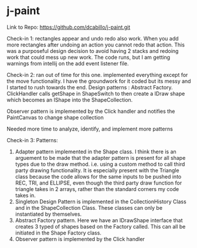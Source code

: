 # j-paint

Link to Repo: https://github.com/dcabillo/j-paint.git

Check-in 1: 
rectangles appear and undo redo also work. When you add more rectangles after undoing an action you cannot redo that action. This was a purposeful design decision to avoid having 2 stacks and redoing work that could mess up new work. The code runs, but I am getting warnings from intellij on the add event listener file. 

Check-in 2: 
ran out of time for this one. implemented everything except for the move functionality. I have the groundwork for it coded but its messy and I started to 
rush towards the end. 
Design patterns : Abstract Factory. ClickHandler calls getShape in ShapeSwitch to then create a IDraw shape which becomes an IShape into the ShapeCollection. 

Observer pattern is implemented by the Click handler and notifies the PaintCanvas to change shape collection

Needed more time to analyze, identify, and implement more patterns

Check-in 3: 
Patterns: 
1. Adapter pattern implemented in the Shape class. I think there is an arguement to be made that the adapter pattern is present for all shape types due to the draw method. i.e. using a custom method to call third party drawing functionality. It is especially present with the Triangle class because the code allows for the same inputs to be pushed into REC, TRI, and ELLIPSE, even though the third party draw function for triangle takes in 2 arrays, rather than the standard corners my code takes in. 
2. Singleton Design Pattern is implemented in the CollectionHistory Class and in the ShapeCollection Class. These classes can only be instantiated by themselves.
3. Abstract Factory pattern. Here we have an IDrawShape interface that creates 3 typed of shapes based on the Factory called. This can all be initiated in the Shape Factory class.
4. Observer pattern is implemented by the Click handler
